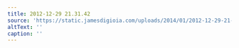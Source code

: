 ```yaml
---
title: 2012-12-29 21.31.42
source: 'https://static.jamesdigioia.com/uploads/2014/01/2012-12-29-21-31-42-scaled.jpg'
altText: ''
caption: ''
---
```


